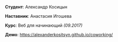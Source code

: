 ﻿**Студент**: Александр Косицын

**Наставник**: Анастасия Игошева

**Курс**: Веб для начинающий *(09.2017)*

**Демо**: https://alexanderkositsyn.github.io/coworking/